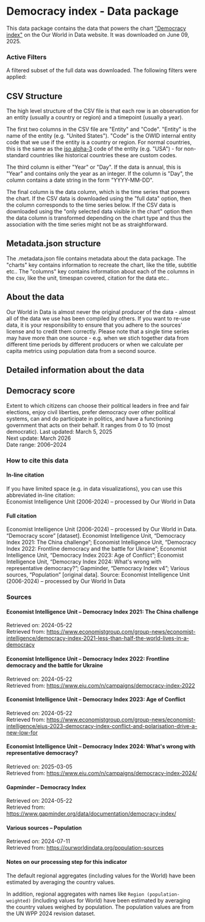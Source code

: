 # Democracy index - Data package

This data package contains the data that powers the chart ["Democracy index"](https://ourworldindata.org/grapher/democracy-index-eiu?v=1&csvType=full&useColumnShortNames=false) on the Our World in Data website. It was downloaded on June 09, 2025.

### Active Filters

A filtered subset of the full data was downloaded. The following filters were applied:

## CSV Structure

The high level structure of the CSV file is that each row is an observation for an entity (usually a country or region) and a timepoint (usually a year).

The first two columns in the CSV file are "Entity" and "Code". "Entity" is the name of the entity (e.g. "United States"). "Code" is the OWID internal entity code that we use if the entity is a country or region. For normal countries, this is the same as the [iso alpha-3](https://en.wikipedia.org/wiki/ISO_3166-1_alpha-3) code of the entity (e.g. "USA") - for non-standard countries like historical countries these are custom codes.

The third column is either "Year" or "Day". If the data is annual, this is "Year" and contains only the year as an integer. If the column is "Day", the column contains a date string in the form "YYYY-MM-DD".

The final column is the data column, which is the time series that powers the chart. If the CSV data is downloaded using the "full data" option, then the column corresponds to the time series below. If the CSV data is downloaded using the "only selected data visible in the chart" option then the data column is transformed depending on the chart type and thus the association with the time series might not be as straightforward.

## Metadata.json structure

The .metadata.json file contains metadata about the data package. The "charts" key contains information to recreate the chart, like the title, subtitle etc.. The "columns" key contains information about each of the columns in the csv, like the unit, timespan covered, citation for the data etc..

## About the data

Our World in Data is almost never the original producer of the data - almost all of the data we use has been compiled by others. If you want to re-use data, it is your responsibility to ensure that you adhere to the sources' license and to credit them correctly. Please note that a single time series may have more than one source - e.g. when we stich together data from different time periods by different producers or when we calculate per capita metrics using population data from a second source.

## Detailed information about the data


## Democracy score
Extent to which citizens can choose their political leaders in free and fair elections, enjoy civil liberties, prefer democracy over other political systems, can and do participate in politics, and have a functioning government that acts on their behalf. It ranges from 0 to 10 (most democratic).
Last updated: March 5, 2025  
Next update: March 2026  
Date range: 2006–2024  


### How to cite this data

#### In-line citation
If you have limited space (e.g. in data visualizations), you can use this abbreviated in-line citation:  
Economist Intelligence Unit (2006-2024) – processed by Our World in Data

#### Full citation
Economist Intelligence Unit (2006-2024) – processed by Our World in Data. “Democracy score” [dataset]. Economist Intelligence Unit, “Democracy Index 2021: The China challenge”; Economist Intelligence Unit, “Democracy Index 2022: Frontline democracy and the battle for Ukraine”; Economist Intelligence Unit, “Democracy Index 2023: Age of Conflict”; Economist Intelligence Unit, “Democracy Index 2024: What's wrong with representative democracy?”; Gapminder, “Democracy Index v4”; Various sources, “Population” [original data].
Source: Economist Intelligence Unit (2006-2024) – processed by Our World In Data

### Sources

#### Economist Intelligence Unit – Democracy Index 2021: The China challenge
Retrieved on: 2024-05-22  
Retrieved from: https://www.economistgroup.com/group-news/economist-intelligence/democracy-index-2021-less-than-half-the-world-lives-in-a-democracy  

#### Economist Intelligence Unit – Democracy Index 2022: Frontline democracy and the battle for Ukraine
Retrieved on: 2024-05-22  
Retrieved from: https://www.eiu.com/n/campaigns/democracy-index-2022  

#### Economist Intelligence Unit – Democracy Index 2023: Age of Conflict
Retrieved on: 2024-05-22  
Retrieved from: https://www.economistgroup.com/group-news/economist-intelligence/eius-2023-democracy-index-conflict-and-polarisation-drive-a-new-low-for  

#### Economist Intelligence Unit – Democracy Index 2024: What's wrong with representative democracy?
Retrieved on: 2025-03-05  
Retrieved from: https://www.eiu.com/n/campaigns/democracy-index-2024/  

#### Gapminder – Democracy Index
Retrieved on: 2024-05-22  
Retrieved from: https://www.gapminder.org/data/documentation/democracy-index/  

#### Various sources – Population
Retrieved on: 2024-07-11  
Retrieved from: https://ourworldindata.org/population-sources  

#### Notes on our processing step for this indicator
The default regional aggregates (including values for the World) have been estimated by averaging the country values.

In addition, regional aggregates with names like `Region (population-weighted)` (including values for World) have been estimated by averaging the country values weighed by population. The population values are from the UN WPP 2024 revision dataset.


    